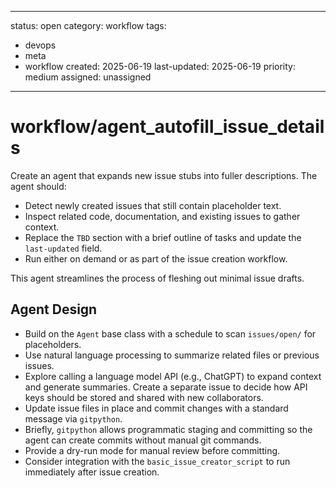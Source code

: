 ---
status: open
category: workflow
tags:
  - devops
  - meta
  - workflow
created: 2025-06-19
last-updated: 2025-06-19
priority: medium
assigned: unassigned
------------------------

# workflow/agent_autofill_issue_details

Create an agent that expands new issue stubs into fuller descriptions.
The agent should:

- Detect newly created issues that still contain placeholder text.
- Inspect related code, documentation, and existing issues to gather
  context.
- Replace the `TBD` section with a brief outline of tasks and update the
  `last-updated` field.
- Run either on demand or as part of the issue creation workflow.

This agent streamlines the process of fleshing out minimal issue drafts.

## Agent Design

- Build on the `Agent` base class with a schedule to scan `issues/open/` for placeholders.
- Use natural language processing to summarize related files or previous issues.
- Explore calling a language model API (e.g., ChatGPT) to expand context and
  generate summaries. Create a separate issue to decide how API keys should be
  stored and shared with new collaborators.
- Update issue files in place and commit changes with a standard message via `gitpython`.
- Briefly, `gitpython` allows programmatic staging and committing so the agent
  can create commits without manual git commands.
- Provide a dry-run mode for manual review before committing.
- Consider integration with the `basic_issue_creator_script` to run immediately after issue creation.

